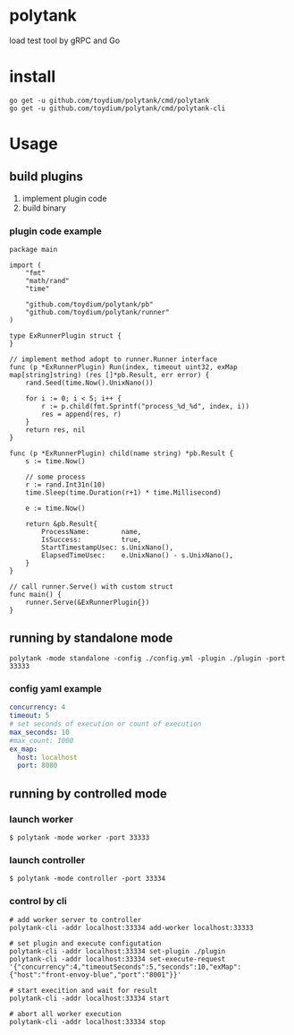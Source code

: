 # polytank
load test tool by gRPC and Go

# install
```
go get -u github.com/toydium/polytank/cmd/polytank
go get -u github.com/toydium/polytank/cmd/polytank-cli
```

# Usage
## build plugins
1. implement plugin code
2. build binary

### plugin code example
```
package main

import (
	"fmt"
	"math/rand"
	"time"

	"github.com/toydium/polytank/pb"
	"github.com/toydium/polytank/runner"
)

type ExRunnerPlugin struct {
}

// implement method adopt to runner.Runner interface
func (p *ExRunnerPlugin) Run(index, timeout uint32, exMap map[string]string) (res []*pb.Result, err error) {
	rand.Seed(time.Now().UnixNano())

	for i := 0; i < 5; i++ {
		r := p.child(fmt.Sprintf("process_%d_%d", index, i))
		res = append(res, r)
	}
	return res, nil
}

func (p *ExRunnerPlugin) child(name string) *pb.Result {
	s := time.Now()

	// some process
	r := rand.Int31n(10)
	time.Sleep(time.Duration(r+1) * time.Millisecond)

	e := time.Now()

	return &pb.Result{
		ProcessName:        name,
		IsSuccess:          true,
		StartTimestampUsec: s.UnixNano(),
		ElapsedTimeUsec:    e.UnixNano() - s.UnixNano(),
	}
}

// call runner.Serve() with custom struct
func main() {
	runner.Serve(&ExRunnerPlugin{})
}
```

## running by standalone mode
`polytank -mode standalone -config ./config.yml -plugin ./plugin -port 33333`

### config yaml example
```yaml
concurrency: 4
timeout: 5
# set seconds of execution or count of execution
max_seconds: 10
#max_count: 1000
ex_map:
  host: localhost
  port: 8080
```

## running by controlled mode
### launch worker
```
$ polytank -mode worker -port 33333
```

### launch controller
```
$ polytank -mode controller -port 33334
```

### control by cli
```
# add worker server to controller
polytank-cli -addr localhost:33334 add-worker localhost:33333

# set plugin and execute configutation
polytank-cli -addr localhost:33334 set-plugin ./plugin
polytank-cli -addr localhost:33334 set-execute-request '{"concurrency":4,"timeoutSeconds":5,"seconds":10,"exMap":{"host":"front-envoy-blue","port":"8001"}}'

# start execition and wait for result
polytank-cli -addr localhost:33334 start

# abort all worker execution
polytank-cli -addr localhost:33334 stop
```
